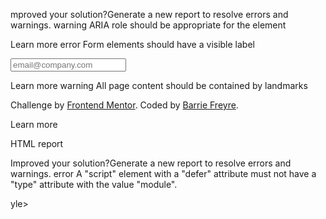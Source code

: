 mproved your solution?Generate a new report to resolve errors and warnings.
warning
ARIA role should be appropriate for the element

<section id="newsletter__body" class="newsletter__body" role="region">

Learn more
error
Form elements should have a visible label

<input type="email" placeholder="email@company.com" name="newsletter__email" id="newsletterEmail" aria-required="true" aria-describedby="newsletter__error" autocomplete="email">

Learn more
warning
All page content should be contained by landmarks

<div class="attribution">
      Challenge by
      <a href="https://www.frontendmentor.io?ref=challenge" target="_blank" rel="noopener noreferrer">Frontend Mentor</a>. Coded by <a href="#">Barrie Freyre</a>.
    </div>

Learn more 



HTML report

Improved your solution?Generate a new report to resolve errors and warnings.
error
A "script" element with a "defer" attribute must not have a "type" attribute with the value "module".

yle>   <script defer="" type="module" src="./main.js"></scri

info
The "region" role is unnecessary for element "section".

>  <section id="newsletter__body" class="newsletter__body" role="region">

info
Consider using the "h1" element as a top-level heading only (all "h1" elements are treated as top-level headings by many screen readers and other tools).

<h1 id="newsletter-title">Stay u

info
Article lacks heading. Consider using "h2"-"h6" elements to add identifying headings to all articles.

t">  <article class="newsletter__container" aria-labelledby="newsletter-title">

error
The value of the "for" attribute of the "label" element must be the ID of a non-hidden form control.

<label for="newsletter__email">Email